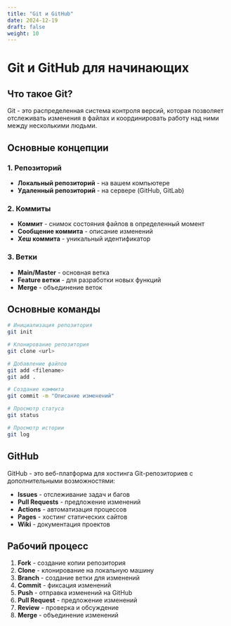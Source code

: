 ```yaml
---
title: "Git и GitHub"
date: 2024-12-19
draft: false
weight: 10
---
```


# Git и GitHub для начинающих

## Что такое Git?

Git - это распределенная система контроля версий, которая позволяет отслеживать изменения в файлах и координировать работу над ними между несколькими людьми.

## Основные концепции

### 1. Репозиторий
- **Локальный репозиторий** - на вашем компьютере
- **Удаленный репозиторий** - на сервере (GitHub, GitLab)

### 2. Коммиты
- **Коммит** - снимок состояния файлов в определенный момент
- **Сообщение коммита** - описание изменений
- **Хеш коммита** - уникальный идентификатор

### 3. Ветки
- **Main/Master** - основная ветка
- **Feature ветки** - для разработки новых функций
- **Merge** - объединение веток

## Основные команды

```bash
# Инициализация репозитория
git init

# Клонирование репозитория
git clone <url>

# Добавление файлов
git add <filename>
git add .

# Создание коммита
git commit -m "Описание изменений"

# Просмотр статуса
git status

# Просмотр истории
git log
```

## GitHub

GitHub - это веб-платформа для хостинга Git-репозиториев с дополнительными возможностями:

- **Issues** - отслеживание задач и багов
- **Pull Requests** - предложение изменений
- **Actions** - автоматизация процессов
- **Pages** - хостинг статических сайтов
- **Wiki** - документация проектов

## Рабочий процесс

1. **Fork** - создание копии репозитория
2. **Clone** - клонирование на локальную машину
3. **Branch** - создание ветки для изменений
4. **Commit** - фиксация изменений
5. **Push** - отправка изменений на GitHub
6. **Pull Request** - предложение изменений
7. **Review** - проверка и обсуждение
8. **Merge** - объединение изменений
